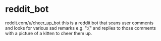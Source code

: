 # reddit_bot
reddit.com/u/cheer_up_bot
this is a reddit bot that scans user comments and looks for various sad remarks e.g. ":(" and replies to those comments with a picture of a kitten to cheer them up.
